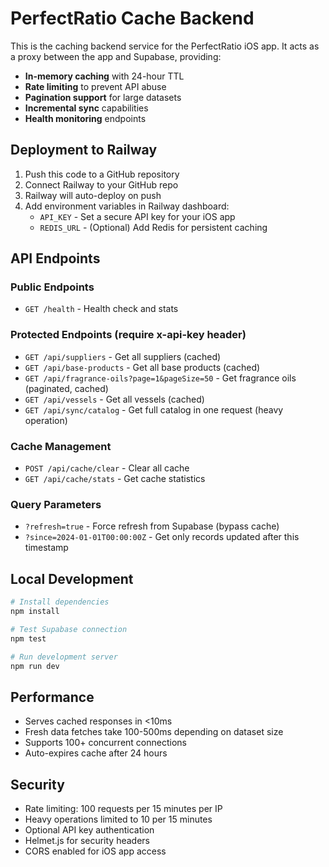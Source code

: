 # PerfectRatio Cache Backend

This is the caching backend service for the PerfectRatio iOS app. It acts as a proxy between the app and Supabase, providing:

- **In-memory caching** with 24-hour TTL
- **Rate limiting** to prevent API abuse
- **Pagination support** for large datasets
- **Incremental sync** capabilities
- **Health monitoring** endpoints

## Deployment to Railway

1. Push this code to a GitHub repository
2. Connect Railway to your GitHub repo
3. Railway will auto-deploy on push
4. Add environment variables in Railway dashboard:
   - `API_KEY` - Set a secure API key for your iOS app
   - `REDIS_URL` - (Optional) Add Redis for persistent caching

## API Endpoints

### Public Endpoints
- `GET /health` - Health check and stats

### Protected Endpoints (require x-api-key header)
- `GET /api/suppliers` - Get all suppliers (cached)
- `GET /api/base-products` - Get all base products (cached)
- `GET /api/fragrance-oils?page=1&pageSize=50` - Get fragrance oils (paginated, cached)
- `GET /api/vessels` - Get all vessels (cached)
- `GET /api/sync/catalog` - Get full catalog in one request (heavy operation)

### Cache Management
- `POST /api/cache/clear` - Clear all cache
- `GET /api/cache/stats` - Get cache statistics

### Query Parameters
- `?refresh=true` - Force refresh from Supabase (bypass cache)
- `?since=2024-01-01T00:00:00Z` - Get only records updated after this timestamp

## Local Development

```bash
# Install dependencies
npm install

# Test Supabase connection
npm test

# Run development server
npm run dev
```

## Performance

- Serves cached responses in <10ms
- Fresh data fetches take 100-500ms depending on dataset size
- Supports 100+ concurrent connections
- Auto-expires cache after 24 hours

## Security

- Rate limiting: 100 requests per 15 minutes per IP
- Heavy operations limited to 10 per 15 minutes
- Optional API key authentication
- Helmet.js for security headers
- CORS enabled for iOS app access